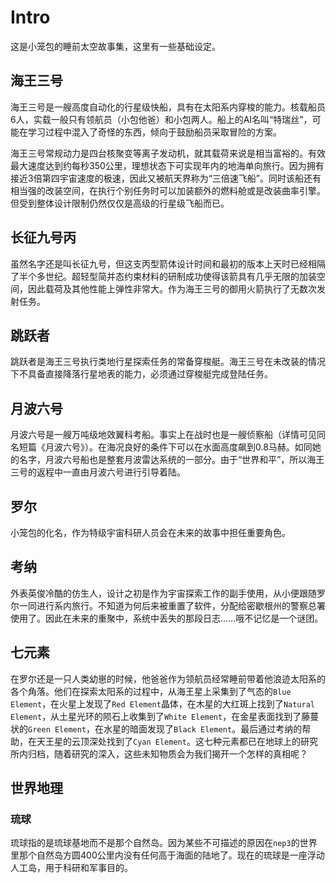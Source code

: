 # Intro

这是小笼包的睡前太空故事集，这里有一些基础设定。

## 海王三号

海王三号是一艘高度自动化的行星级快船，具有在太阳系内穿梭的能力。核载船员6人，实载一般只有领航员（小包他爸）和小包两人。船上的AI名叫“特瑞丝”，可能在学习过程中混入了奇怪的东西，倾向于鼓励船员采取冒险的方案。

海王三号常规动力是四台核聚变等离子发动机，就其载荷来说是相当富裕的。有效最大速度达到约每秒350公里，理想状态下可实现年内的地海单向旅行。因为拥有接近3倍第四宇宙速度的极速，因此又被航天界称为“三倍速飞船”。同时该船还有相当强的改装空间，在执行个别任务时可以加装额外的燃料舱或是改装曲率引擎。但受到整体设计限制仍然仅仅是高级的行星级飞船而已。

## 长征九号丙

虽然名字还是叫长征九号，但这支丙型箭体设计时间和最初的版本上天时已经相隔了半个多世纪。超轻型简并态约束材料的研制成功使得该箭具有几乎无限的加装空间，因此载荷及其他性能上弹性非常大。作为海王三号的御用火箭执行了无数次发射任务。

## 跳跃者

跳跃者是海王三号执行类地行星探索任务的常备穿梭艇。海王三号在未改装的情况下不具备直接降落行星地表的能力，必须通过穿梭艇完成登陆任务。

## 月波六号

月波六号是一艘万吨级地效翼科考船。事实上在战时也是一艘侦察船（详情可见同名短篇《月波六号》）。在海况良好的条件下可以在水面高度飙到0.8马赫。如同她的名字，月波六号船也是整套月波雷达系统的一部分。由于“世界和平”，所以海王三号的返程中一直由月波六号进行引导着陆。

## 罗尔

小笼包的化名，作为特级宇宙科研人员会在未来的故事中担任重要角色。

## 考纳

外表英俊冷酷的仿生人，设计之初是作为宇宙探索工作的副手使用，从小便跟随罗尔一同进行系内旅行。不知道为何后来被重置了软件，分配给密歇根州的警察总署使用了。因此在未来的重聚中，系统中丢失的那段日志……哦不记忆是一个谜团。

## 七元素

在罗尔还是一只人类幼崽的时候，他爸爸作为领航员经常睡前带着他浪迹太阳系的各个角落。他们在探索太阳系的过程中，从海王星上采集到了气态的`Blue Element`，在火星上发现了`Red Element`晶体，在木星的大红斑上找到了`Natural Element`，从土星光环的陨石上收集到了`White Element`，在金星表面找到了藤蔓状的`Green Element`，在水星的暗面发现了`Black Element`。最后通过考纳的帮助，在天王星的云顶深处找到了`Cyan Element`。这七种元素都已在地球上的研究所内归档，随着研究的深入，这些未知物质会为我们揭开一个怎样的真相呢？

## 世界地理

### 琉球

琉球指的是琉球基地而不是那个自然岛。因为某些不可描述的原因在`nep3`的世界里那个自然岛方圆400公里内没有任何高于海面的陆地了。现在的琉球是一座浮动人工岛，用于科研和军事目的。
